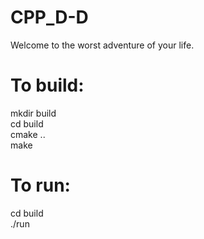# CPP_D-D
  
Welcome to the worst adventure of your life.  
  

# To build:  
  mkdir build  
  cd build  
  cmake ..  
  make  
  
# To run:  
  cd build  
  ./run  
